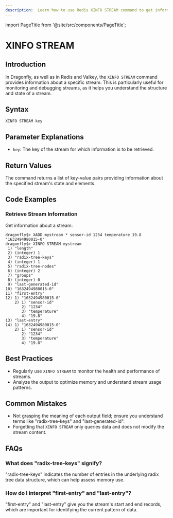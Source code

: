 ```yaml
---
description:  Learn how to use Redis XINFO STREAM command to get information about a stream.
---
```


import PageTitle from '@site/src/components/PageTitle';

# XINFO STREAM

<PageTitle title="Redis XINFO STREAM Command (Documentation) | Dragonfly" />

## Introduction

In Dragonfly, as well as in Redis and Valkey, the `XINFO STREAM` command provides information about a specific stream.
This is particularly useful for monitoring and debugging streams, as it helps you understand the structure and state of a stream.

## Syntax

```shell
XINFO STREAM key
```

## Parameter Explanations

- `key`: The key of the stream for which information is to be retrieved.

## Return Values

The command returns a list of key-value pairs providing information about the specified stream's state and elements.

## Code Examples

### Retrieve Stream Information

Get information about a stream:

```shell
dragonfly$> XADD mystream * sensor-id 1234 temperature 19.8
"1632494980015-0"
dragonfly$> XINFO STREAM mystream
 1) "length"
 2) (integer) 1
 3) "radix-tree-keys"
 4) (integer) 1
 5) "radix-tree-nodes"
 6) (integer) 2
 7) "groups"
 8) (integer) 0
 9) "last-generated-id"
10) "1632494980015-0"
11) "first-entry"
12) 1) "1632494980015-0"
    2) 1) "sensor-id"
       2) "1234"
       3) "temperature"
       4) "19.8"
13) "last-entry"
14) 1) "1632494980015-0"
    2) 1) "sensor-id"
       2) "1234"
       3) "temperature"
       4) "19.8"
```

## Best Practices

- Regularly use `XINFO STREAM` to monitor the health and performance of streams.
- Analyze the output to optimize memory and understand stream usage patterns.

## Common Mistakes

- Not grasping the meaning of each output field; ensure you understand terms like "radix-tree-keys" and "last-generated-id".
- Forgetting that `XINFO STREAM` only queries data and does not modify the stream content.

## FAQs

### What does "radix-tree-keys" signify?

"radix-tree-keys" indicates the number of entries in the underlying radix tree data structure, which can help assess memory use.

### How do I interpret "first-entry" and "last-entry"?

"first-entry" and "last-entry" give you the stream's start and end records, which are important for identifying the current pattern of data.